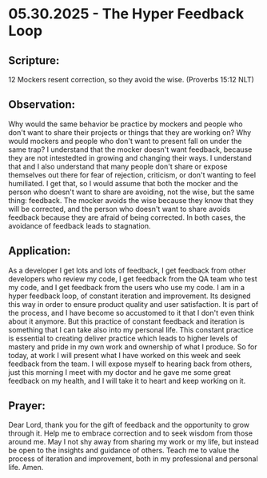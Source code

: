 # 05.30.2025 - The Hyper Feedback Loop

## Scripture:
12 Mockers resent correction,
    so they avoid the wise.
(Proverbs 15:12 NLT)

## Observation:
Why would the same behavior be practice by mockers and people who don't want to share their projects or things that they are working on? Why would mockers and people who don't want
to present fall on under the same trap? I understand that the mocker doesn't want feedback, because they are not intestedted in growing and changing their ways. I understand that
and I also understand that many people don't share or expose themselves out there for fear of rejection, criticism, or don't wanting to feel humiliated. I get that, so I would
assume that both the mocker and the person who doesn't want to share are avoiding, not the wise, but the same thing: feedback. The mocker avoids the wise because they know that 
they will be corrected, and the person who doesn't want to share avoids feedback because they are afraid of being corrected. In both cases, the avoidance of feedback leads to stagnation.

## Application:
As a developer I get lots and lots of feedback, I get feedback from other developers who review my code, I get feedback from the QA team who test my code, and I get feedback from
the users who use my code. I am in a hyper feedback loop, of constant iteration and improvement. Its designed this way in order to ensure product quality and user satisfaction.
It is part of the process, and I have become so accustomed to it that I don't even think about it anymore. But this practice of constant feedback and iteration is something that I 
can take also into my personal life. This constant practice is essential to creating deliver practice which leads to higher levels of mastery and pride in my own work and ownership of what I produce.
So for today, at work I will present what I have worked on this week and seek feedback from the team. I will expose myself to hearing back from others, just this morning I meet
with my doctor and he gave me some great feedback on my  health, and I will take it to heart and keep working on it.

## Prayer:
Dear Lord, thank you for the gift of feedback and the opportunity to grow through it. Help me to embrace correction and to seek wisdom from those around me. 
May I not shy away from sharing my work or my life, but instead be open to the insights and guidance of others.
Teach me to value the process of iteration and improvement, both in my professional and personal life. Amen.
